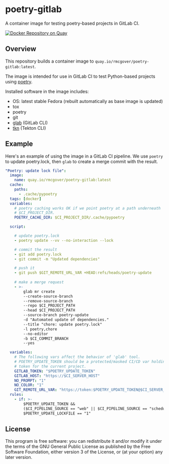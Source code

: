 # poetry-gitlab

A container image for testing poetry-based projects in GitLab CI.

[![Docker Repository on Quay](https://quay.io/repository/rmcgover/poetry-gitlab/status "Docker Repository on Quay")](https://quay.io/repository/rmcgover/poetry-gitlab)

## Overview

This repository builds a container image to `quay.io/rmcgover/poetry-gitlab:latest`.

The image is intended for use in GitLab CI to test Python-based projects using [poetry](https://python-poetry.org/).

Installed software in the image includes:

- OS: latest stable Fedora (rebuilt automatically as base image is updated)
- tox
- poetry
- git
- [glab](https://github.com/profclems/glab) (GitLab CLI)
- [tkn](https://github.com/tektoncd/cli) (Tekton CLI)

## Example

Here's an example of using the image in a GitLab CI pipeline. We use
`poetry` to update poetry.lock, then `glab` to create a merge commit
with the result.

```yaml
"Poetry: update lock file":
  image:
    name: quay.io/rmcgover/poetry-gitlab:latest
  cache:
    paths:
      - .cache/pypoetry
  tags: [docker]
  variables:
    # poetry caching works OK if we point poetry at a path underneath
    # $CI_PROJECT_DIR.
    POETRY_CACHE_DIR: $CI_PROJECT_DIR/.cache/pypoetry

  script:

    # update poetry.lock
    - poetry update --vv --no-interaction --lock

    # commit the result
    - git add poetry.lock
    - git commit -m "Updated dependencies"

    # push it
    - git push $GIT_REMOTE_URL_VAR +HEAD:refs/heads/poetry-update
    
    # make a merge request
    - >-
        glab mr create
        --create-source-branch
        --remove-source-branch
        --repo $CI_PROJECT_PATH
        --head $CI_PROJECT_PATH
        --source-branch poetry-update
        -d "Automated update of dependencies."
        --title "chore: update poetry.lock"
        -l poetry,chore
        --no-editor
        -b $CI_COMMIT_BRANCH
        --yes

  variables:
    # The following vars affect the behavior of 'glab' tool.
    # POETRY_UPDATE_TOKEN should be a protected/masked CI/CD var holding an access
    # token for the current project.
    GITLAB_TOKEN: "$POETRY_UPDATE_TOKEN"
    GITLAB_HOST: "https://$CI_SERVER_HOST"
    NO_PROMPT: "1"
    NO_COLOR: "1"
    GIT_REMOTE_URL_VAR: "https://token:$POETRY_UPDATE_TOKEN@$CI_SERVER_HOST/$CI_PROJECT_PATH.git"
  rules:
    - if: >-
        $POETRY_UPDATE_TOKEN &&
        ($CI_PIPELINE_SOURCE == "web" || $CI_PIPELINE_SOURCE == "schedule") &&
        $POETRY_UPDATE_LOCKFILE == "1"
```

## License

This program is free software: you can redistribute it and/or modify it under the terms of the GNU General Public License as published by the Free Software Foundation, either version 3 of the License, or (at your option) any later version.
